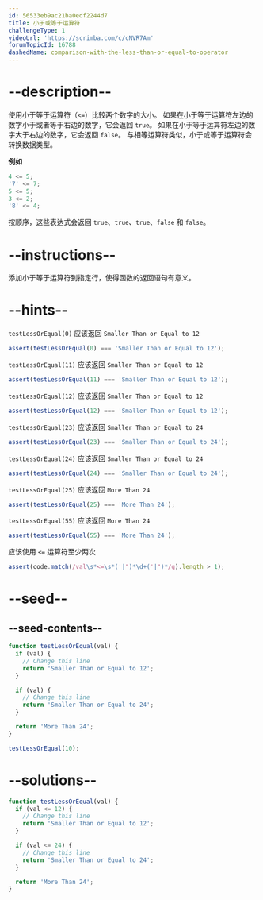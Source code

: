 ```yaml
---
id: 56533eb9ac21ba0edf2244d7
title: 小于或等于运算符
challengeType: 1
videoUrl: 'https://scrimba.com/c/cNVR7Am'
forumTopicId: 16788
dashedName: comparison-with-the-less-than-or-equal-to-operator
---
```


# --description--

使用小于等于运算符（`<=`）比较两个数字的大小。 如果在小于等于运算符左边的数字小于或者等于右边的数字，它会返回 `true`。 如果在小于等于运算符左边的数字大于右边的数字，它会返回 `false`。 与相等运算符类似，小于或等于运算符会转换数据类型。

**例如**

```js
4 <= 5;
'7' <= 7;
5 <= 5;
3 <= 2;
'8' <= 4;
```

按顺序，这些表达式会返回 `true`、`true`、`true`、`false` 和 `false`。

# --instructions--

添加小于等于运算符到指定行，使得函数的返回语句有意义。

# --hints--

`testLessOrEqual(0)` 应该返回 `Smaller Than or Equal to 12`

```js
assert(testLessOrEqual(0) === 'Smaller Than or Equal to 12');
```

`testLessOrEqual(11)` 应该返回 `Smaller Than or Equal to 12`

```js
assert(testLessOrEqual(11) === 'Smaller Than or Equal to 12');
```

`testLessOrEqual(12)` 应该返回 `Smaller Than or Equal to 12`

```js
assert(testLessOrEqual(12) === 'Smaller Than or Equal to 12');
```

`testLessOrEqual(23)` 应该返回 `Smaller Than or Equal to 24`

```js
assert(testLessOrEqual(23) === 'Smaller Than or Equal to 24');
```

`testLessOrEqual(24)` 应该返回 `Smaller Than or Equal to 24`

```js
assert(testLessOrEqual(24) === 'Smaller Than or Equal to 24');
```

`testLessOrEqual(25)` 应该返回 `More Than 24`

```js
assert(testLessOrEqual(25) === 'More Than 24');
```

`testLessOrEqual(55)` 应该返回 `More Than 24`

```js
assert(testLessOrEqual(55) === 'More Than 24');
```

应该使用 `<=` 运算符至少两次

```js
assert(code.match(/val\s*<=\s*('|")*\d+('|")*/g).length > 1);
```

# --seed--

## --seed-contents--

```js
function testLessOrEqual(val) {
  if (val) {
    // Change this line
    return 'Smaller Than or Equal to 12';
  }

  if (val) {
    // Change this line
    return 'Smaller Than or Equal to 24';
  }

  return 'More Than 24';
}

testLessOrEqual(10);
```

# --solutions--

```js
function testLessOrEqual(val) {
  if (val <= 12) {
    // Change this line
    return 'Smaller Than or Equal to 12';
  }

  if (val <= 24) {
    // Change this line
    return 'Smaller Than or Equal to 24';
  }

  return 'More Than 24';
}
```
